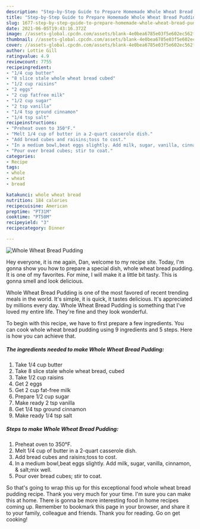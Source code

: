 ```yaml
---
description: "Step-by-Step Guide to Prepare Homemade Whole Wheat Bread Pudding"
title: "Step-by-Step Guide to Prepare Homemade Whole Wheat Bread Pudding"
slug: 1677-step-by-step-guide-to-prepare-homemade-whole-wheat-bread-pudding
date: 2021-06-05T19:43:16.372Z
image: //assets-global.cpcdn.com/assets/blank-4e0bea6785e03f5e602ec562f230caae08da540cada707380b4fe1bbebba43da.png
thumbnail: //assets-global.cpcdn.com/assets/blank-4e0bea6785e03f5e602ec562f230caae08da540cada707380b4fe1bbebba43da.png
cover: //assets-global.cpcdn.com/assets/blank-4e0bea6785e03f5e602ec562f230caae08da540cada707380b4fe1bbebba43da.png
author: Lottie Gill
ratingvalue: 4.9
reviewcount: 7755
recipeingredient:
- "1/4 cup butter"
- "8 slice stale whole wheat bread cubed"
- "1/2 cup raisins"
- "2 eggs"
- "2 cup fatfree milk"
- "1/2 cup sugar"
- "2 tsp vanilla"
- "1/4 tsp ground cinnamon"
- "1/4 tsp salt"
recipeinstructions:
- "Preheat oven to 350°F."
- "Melt 1/4 cup of butter in a 2-quart casserole dish."
- "Add bread cubes and raisins;toss to cost."
- "In a medium bowl,beat eggs slightly. Add milk, sugar, vanilla, cinnamon, &amp; salt;mix well."
- "Pour over bread cubes; stir to coat."
categories:
- Recipe
tags:
- whole
- wheat
- bread

katakunci: whole wheat bread 
nutrition: 184 calories
recipecuisine: American
preptime: "PT31M"
cooktime: "PT50M"
recipeyield: "3"
recipecategory: Dinner

---
```



![Whole Wheat Bread Pudding](//assets-global.cpcdn.com/assets/blank-4e0bea6785e03f5e602ec562f230caae08da540cada707380b4fe1bbebba43da.png)

Hey everyone, it is me again, Dan, welcome to my recipe site. Today, I'm gonna show you how to prepare a special dish, whole wheat bread pudding. It is one of my favorites. For mine, I will make it a little bit tasty. This is gonna smell and look delicious.



Whole Wheat Bread Pudding is one of the most favored of recent trending meals in the world. It's simple, it is quick, it tastes delicious. It's appreciated by millions every day. Whole Wheat Bread Pudding is something that I've loved my entire life. They're fine and they look wonderful.


To begin with this recipe, we have to first prepare a few ingredients. You can cook whole wheat bread pudding using 9 ingredients and 5 steps. Here is how you can achieve that.

<!--inarticleads1-->

##### The ingredients needed to make Whole Wheat Bread Pudding:

1. Take 1/4 cup butter
1. Take 8 slice stale whole wheat bread, cubed
1. Take 1/2 cup raisins
1. Get 2 eggs
1. Get 2 cup fat-free milk
1. Prepare 1/2 cup sugar
1. Make ready 2 tsp vanilla
1. Get 1/4 tsp ground cinnamon
1. Make ready 1/4 tsp salt




<!--inarticleads2-->

##### Steps to make Whole Wheat Bread Pudding:

1. Preheat oven to 350°F.
1. Melt 1/4 cup of butter in a 2-quart casserole dish.
1. Add bread cubes and raisins;toss to cost.
1. In a medium bowl,beat eggs slightly. Add milk, sugar, vanilla, cinnamon, &amp; salt;mix well.
1. Pour over bread cubes; stir to coat.




So that's going to wrap this up for this exceptional food whole wheat bread pudding recipe. Thank you very much for your time. I'm sure you can make this at home. There is gonna be more interesting food in home recipes coming up. Remember to bookmark this page in your browser, and share it to your family, colleague and friends. Thank you for reading. Go on get cooking!
